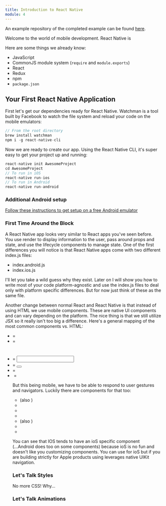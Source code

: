 ```yaml
---
title: Introduction to React Native
module: 4
---
```


An example repository of the completed example can be found [here](https://github.com/turingschool-examples/secret-box).

Welcome to the world of mobile development. React Native is

Here are some things we already know:

- JavaScript
- CommonJS module system (`require` and `module.exports`)
- React
- Redux
- npm
- `package.json`

## Your First React Native Application

First let's get our dependencies ready for React Native. Watchman is a tool built by Facebook to watch the file system and reload your code on the mobile emulators:

```js
// From the root directory
brew install watchman
npm i -g react-native-cli
```

Now we are ready to create our app. Using the React Native CLI, it's super easy to get your project up and running:

```js
react-native init AwesomeProject
cd AwesomeProject
// To run in iOS
react-native run-ios
// To run in Android
react-native run-android
```

### Additional Android setup
[Follow these instructions to get setup on a free Android emulator](http://facebook.github.io/react-native/releases/0.23/docs/android-setup.html#content)

### First Time Around the Block

A React Native app looks very similar to React apps you've seen before. You use render to display information to the user, pass around props and state, and use the lifecycle components to manage state. One of the first differences you will notice is that React Native apps come with two different index.js files:

* index.android.js
* index.ios.js

I'll let you take a wild guess why they exist. Later on I will show you how to write most of your code platform-agnostic and use the index.js files to deal only with platform specific differences. But for now just think of these as the same file.

Another change between normal React and React Native is that instead of using HTML we use mobile components. These are native UI components and can vary depending on the platform. The nice thing is that we still utilize JSX so it really isn't too big a difference. Here's a general mapping of the most common components vs. HTML:

* <View /> = <div>
* <Text /> = <p><h1><h2><h3><h4><h5><h6>
* <TextInput /> = <input type="text">
* <TouchableHighlight /> = <button>
* <ListView /> = <table>
* <Image /> = <img>

But this being mobile, we have to be able to respond to user gestures and navigators. Luckily there are components for that too:

* <Navigator /> (also <NavigatorIOS />)
* <StatusBar />
* <Slider />
* <ScrollView />
* <Picker /> (also <PickerIOS />)
* <Modal />
* <Switch />

You can see that IOS tends to have an ioS specific component (...Android does too on some components) because ioS is no fun and doesn't like you customizing components. You can use <Navigator /> for ioS but if you are building strictly for Apple products using <NavigatorIOS /> leverages native UIKit navigation.

### Let's Talk Styles

No more CSS! Why...

### Let's Talk Animations
